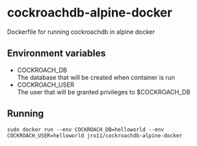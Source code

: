 # cockroachdb-alpine-docker
Dockerfile for running cockroachdb in alpine docker

## Environment variables
  - COCKROACH_DB  
    The database that will be created when container is run
  - COCKROACH_USER  
    The user that will be granted privileges to $COCKROACH_DB
## Running
```
sudo docker run --env COCKROACH_DB=helloworld --env COCKROACH_USER=helloworld jro11/cockroachdb-alpine-docker
```
